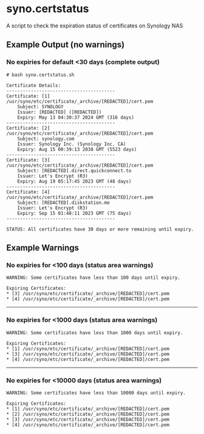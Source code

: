 # syno.certstatus
A script to check the expiration status of certificates on Synology NAS

## Example Output (no warnings)

### No expiries for default <30 days (complete output)

    # bash syno.certstatus.sh

    Certificate Details:
    ----------------------------------------
    Certificate: [1] /usr/syno/etc/certificate/_archive/[REDACTED]/cert.pem
        Subject: SYNOLOGY
        Issuer: [REDACTED] ([REDACTED])
        Expiry: May 13 04:30:37 2024 GMT (316 days)
    ----------------------------------------
    Certificate: [2] /usr/syno/etc/certificate/_archive/[REDACTED]/cert.pem
        Subject: synology.com
        Issuer: Synology Inc. (Synology Inc. CA)
        Expiry: Aug 15 00:39:13 2038 GMT (5523 days)
    ----------------------------------------
    Certificate: [3] /usr/syno/etc/certificate/_archive/[REDACTED]/cert.pem
        Subject: [REDACTED].direct.quickconnect.to
        Issuer: Let's Encrypt (R3)
        Expiry: Aug 19 05:17:45 2023 GMT (48 days)
    ----------------------------------------
    Certificate: [4] /usr/syno/etc/certificate/_archive/[REDACTED]/cert.pem
        Subject: [REDACTED].diskstation.me
        Issuer: Let's Encrypt (R3)
        Expiry: Sep 15 01:48:11 2023 GMT (75 days)
    ----------------------------------------

    STATUS: All certificates have 30 days or more remaining until expiry.

## Example Warnings

### No expiries for <100 days (status area warnings)

    WARNING: Some certificates have less than 100 days until expiry.

    Expiring Certificates:
    * [3] /usr/syno/etc/certificate/_archive/[REDACTED]/cert.pem
    * [4] /usr/syno/etc/certificate/_archive/[REDACTED]/cert.pem

----

### No expiries for <1000 days (status area warnings)

    WARNING: Some certificates have less than 1000 days until expiry.

    Expiring Certificates:
    * [1] /usr/syno/etc/certificate/_archive/[REDACTED]/cert.pem
    * [3] /usr/syno/etc/certificate/_archive/[REDACTED]/cert.pem
    * [4] /usr/syno/etc/certificate/_archive/[REDACTED]/cert.pem

----

### No expiries for <10000 days (status area warnings)

    WARNING: Some certificates have less than 10000 days until expiry.

    Expiring Certificates:
    * [1] /usr/syno/etc/certificate/_archive/[REDACTED]/cert.pem
    * [2] /usr/syno/etc/certificate/_archive/[REDACTED]/cert.pem
    * [3] /usr/syno/etc/certificate/_archive/[REDACTED]/cert.pem
    * [4] /usr/syno/etc/certificate/_archive/[REDACTED]/cert.pem
